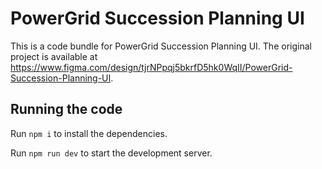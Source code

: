 
  # PowerGrid Succession Planning UI

  This is a code bundle for PowerGrid Succession Planning UI. The original project is available at https://www.figma.com/design/tjrNPpqj5bkrfD5hk0WqII/PowerGrid-Succession-Planning-UI.

  ## Running the code

  Run `npm i` to install the dependencies.

  Run `npm run dev` to start the development server.
  